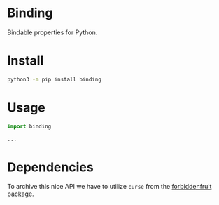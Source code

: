 # Binding

Bindable properties for Python.

# Install

```bash
python3 -m pip install binding
```

# Usage

```python
import binding

...
```

# Dependencies

To archive this nice API we have to utilize `curse` from the [forbiddenfruit](https://pypi.org/project/forbiddenfruit/) package.
